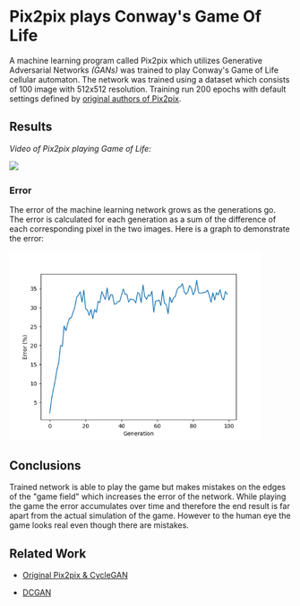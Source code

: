 # Pix2pix plays Conway's Game Of Life
A machine learning program called Pix2pix which utilizes Generative Adversarial Networks *(GANs)* was trained to play Conway's Game of Life cellular automaton. The network was trained using a dataset which consists of 100 image with 512x512 resolution. Training run 200 epochs with default settings defined by [original authors of Pix2pix](https://phillipi.github.io/pix2pix/).

## Results ##
*Video of Pix2pix playing Game of Life:*

<img src='imgs/Simulation.gif' width=512>

### Error ###

The error of the machine learning network grows as the generations go. The error is calculated for each generation as a sum of the difference of each corresponding pixel in the two images. Here is a graph to demonstrate the error:

<img src='imgs/error.png' width=450>

## Conclusions ##
Trained network is able to play the game but makes mistakes on the edges of the "game field" which increases the error of the network. While playing the game the error accumulates over time and therefore the end result is far apart from the actual simulation of the game. However to the human eye the game looks real even though there are mistakes.

## Related Work ##
- [Original Pix2pix & CycleGAN](https://github.com/junyanz/pytorch-CycleGAN-and-pix2pix)

- [DCGAN](https://github.com/soumith/dcgan.torch)
